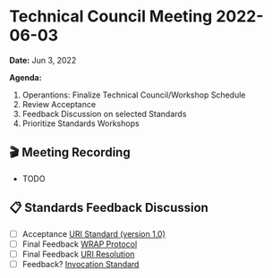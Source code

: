 Technical Council Meeting 2022-06-03
===

**Date:** Jun 3, 2022

**Agenda:**
1. Operantions: Finalize Technical Council/Workshop Schedule
2. Review Acceptance 
3. Feedback Discussion on selected Standards
4. Prioritize Standards Workshops


:clapper: Meeting Recording 
---
* TODO

:clipboard: Standards Feedback Discussion
---
- [ ] Acceptance [URI Standard (version 1.0)](https://forum.polywrap.io/t/technical-council-standard-acceptance-uri-standard/287)
- [ ] Final Feedback [WRAP Protocol](https://github.com/polywrap/technical-council/issues/26)
- [ ] Final Feedback [URI Resolution](https://github.com/polywrap/technical-council/issues/30)
- [ ] Feedback? [Invocation Standard](https://github.com/polywrap/technical-council/issues/31)
